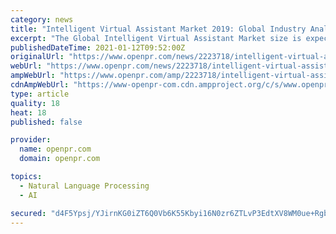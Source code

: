 ```yaml
---
category: news
title: "Intelligent Virtual Assistant Market 2019: Global Industry Analysis Report to 2025"
excerpt: "The Global Intelligent Virtual Assistant Market size is expected to grow at an annual average of 26 3 during 2019 2025 Intelligent Virtual Assistant IVA also known as Intelligent Personal Assistant IPA is software that helps you understand natural language"
publishedDateTime: 2021-01-12T09:52:00Z
originalUrl: "https://www.openpr.com/news/2223718/intelligent-virtual-assistant-market-2019-global-industry"
webUrl: "https://www.openpr.com/news/2223718/intelligent-virtual-assistant-market-2019-global-industry"
ampWebUrl: "https://www.openpr.com/amp/2223718/intelligent-virtual-assistant-market-2019-global-industry"
cdnAmpWebUrl: "https://www-openpr-com.cdn.ampproject.org/c/s/www.openpr.com/amp/2223718/intelligent-virtual-assistant-market-2019-global-industry"
type: article
quality: 18
heat: 18
published: false

provider:
  name: openpr.com
  domain: openpr.com

topics:
  - Natural Language Processing
  - AI

secured: "d4F5Ypsj/YJirnKG0iZT6Q0Vb6K55Kbyi16N0zr6ZTLvP3EdtXV8WM0ue+Rgbj5ST0lLp42r0gBOUw15GjF/2Ar27okuqnsK59jeEI2MYdolPqJQ0RvIyvlgLaFw4CfiA3NmLJCxYuiH7xqcMcMW32ghYs2L2MU+dDMYornP02915h3VrebyXjuSqBAhE125yqWx+VqOrOXeYMP0BEztI6UkotbSSdkfhqUxt+9hX2doTCh5MaD04Wk5mBMVEVRFnnG3g9c7V+rceWQweX/3EhxrvgLn4kSWuJBSENZ4rHqZaO69zzuuFJoa30kenJz//VNb64FOlmJt+LYP3KaoWRwqUNBM0u1TjCh+rukKTAY=;/44lRYor9bgRkEH9OPR/Og=="
---
```


